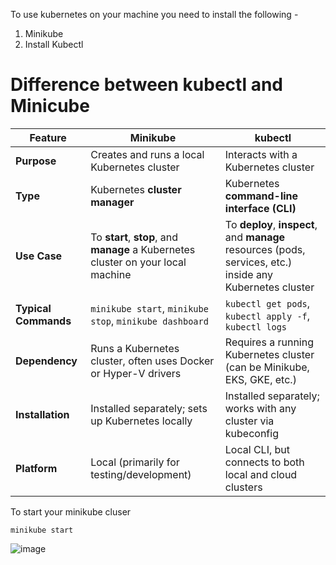To use kubernetes on your machine you need to install the following -
1. Minikube
2. Install Kubectl


# Difference between kubectl and Minicube
| Feature              | **Minikube**                                                                      | **kubectl**                                                                                               |
| -------------------- | --------------------------------------------------------------------------------- | --------------------------------------------------------------------------------------------------------- |
| **Purpose**          | Creates and runs a local Kubernetes cluster                                       | Interacts with a Kubernetes cluster                                                                       |
| **Type**             | Kubernetes **cluster manager**                                                    | Kubernetes **command-line interface (CLI)**                                                               |
| **Use Case**         | To **start**, **stop**, and **manage** a Kubernetes cluster on your local machine | To **deploy**, **inspect**, and **manage** resources (pods, services, etc.) inside any Kubernetes cluster |
| **Typical Commands** | `minikube start`, `minikube stop`, `minikube dashboard`                           | `kubectl get pods`, `kubectl apply -f`, `kubectl logs`                                                    |
| **Dependency**       | Runs a Kubernetes cluster, often uses Docker or Hyper-V drivers                   | Requires a running Kubernetes cluster (can be Minikube, EKS, GKE, etc.)                                   |
| **Installation**     | Installed separately; sets up Kubernetes locally                                  | Installed separately; works with any cluster via kubeconfig                                               |
| **Platform**         | Local (primarily for testing/development)                                         | Local CLI, but connects to both local and cloud clusters                                                  |


To start your minikube cluser 
    
    minikube start

![image](https://github.com/user-attachments/assets/a546b523-aa7a-4058-ab29-694a1d11402f)



